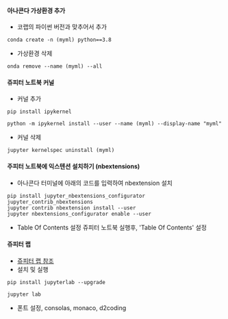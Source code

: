 #### 아나콘다 가상환경 추가 
- 코랩의 파이썬 버전과 맞추어서 추가
```
conda create -n (myml) python==3.8
```

- 가상환경 삭제
```
onda remove --name (myml) --all
```

#### 쥬피터 노트북 커널
- 커널 추가 
```
pip install ipykernel

python -m ipykernel install --user --name (myml) --display-name "myml"
```
  
- 커널 삭제 
```
jupyter kernelspec uninstall (myml)
```

#### 주피터 노트북에 익스텐션 설치하기 (nbextensions)
- 아나콘다 터미널에 아래의 코드를 입력하여 nbextension 설치

```
pip install jupyter_nbextensions_configurator jupyter_contrib_nbextensions
jupyter contrib nbextension install --user
jupyter nbextensions_configurator enable --user
```

- Table Of Contents 설정
쥬피터 노트북 실행후, 'Table Of Contents' 설정

#### 쥬피터 랩
- [쥬피터 랩 참조](https://heekangpark.github.io/etc/jupyter-lab)
- 설치 및 실행
```
pip install jupyterlab --upgrade

jupyter lab
```
- 폰트 설정, consolas, monaco, d2coding

